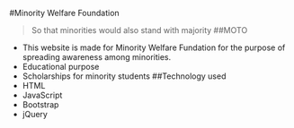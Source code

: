 #Minority Welfare Foundation
>So that minorities would also stand with majority
##MOTO
* This website is made for Minority Welfare Fundation for the purpose of spreading awareness among minorities.
* Educational purpose
* Scholarships for minority students
##Technology used
* HTML
* JavaScript
* Bootstrap
* jQuery



